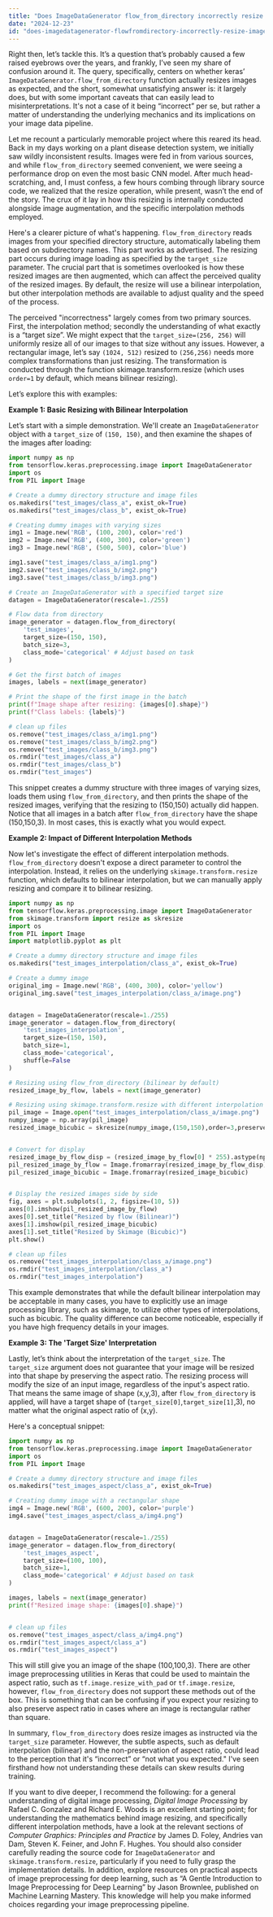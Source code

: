 ```yaml
---
title: "Does ImageDataGenerator flow_from_directory incorrectly resize images?"
date: "2024-12-23"
id: "does-imagedatagenerator-flowfromdirectory-incorrectly-resize-images"
---
```


Right then, let’s tackle this. It’s a question that’s probably caused a few raised eyebrows over the years, and frankly, I’ve seen my share of confusion around it. The query, specifically, centers on whether keras’ `ImageDataGenerator.flow_from_directory` function actually resizes images as expected, and the short, somewhat unsatisfying answer is: it largely does, but with some important caveats that can easily lead to misinterpretations. It's not a case of it being “incorrect” per se, but rather a matter of understanding the underlying mechanics and its implications on your image data pipeline.

Let me recount a particularly memorable project where this reared its head. Back in my days working on a plant disease detection system, we initially saw wildly inconsistent results. Images were fed in from various sources, and while `flow_from_directory` seemed convenient, we were seeing a performance drop on even the most basic CNN model. After much head-scratching, and, I must confess, a few hours combing through library source code, we realized that the resize operation, while present, wasn’t the end of the story. The crux of it lay in how this resizing is internally conducted alongside image augmentation, and the specific interpolation methods employed.

Here's a clearer picture of what's happening. `flow_from_directory` reads images from your specified directory structure, automatically labeling them based on subdirectory names. This part works as advertised. The resizing part occurs during image loading as specified by the `target_size` parameter. The crucial part that is sometimes overlooked is how these resized images are then augmented, which can affect the perceived quality of the resized images. By default, the resize will use a bilinear interpolation, but other interpolation methods are available to adjust quality and the speed of the process.

The perceived "incorrectness" largely comes from two primary sources. First, the interpolation method; secondly the understanding of what exactly is a “target size”. We might expect that the `target_size=(256, 256)` will uniformly resize all of our images to that size without any issues. However, a rectangular image, let’s say `(1024, 512)` resized to `(256,256)` needs more complex transformations than just resizing. The transformation is conducted through the function skimage.transform.resize (which uses `order=1` by default, which means bilinear resizing).

Let’s explore this with examples:

**Example 1: Basic Resizing with Bilinear Interpolation**

Let’s start with a simple demonstration. We'll create an `ImageDataGenerator` object with a `target_size` of `(150, 150)`, and then examine the shapes of the images after loading:

```python
import numpy as np
from tensorflow.keras.preprocessing.image import ImageDataGenerator
import os
from PIL import Image

# Create a dummy directory structure and image files
os.makedirs("test_images/class_a", exist_ok=True)
os.makedirs("test_images/class_b", exist_ok=True)

# Creating dummy images with varying sizes
img1 = Image.new('RGB', (100, 200), color='red')
img2 = Image.new('RGB', (400, 300), color='green')
img3 = Image.new('RGB', (500, 500), color='blue')

img1.save("test_images/class_a/img1.png")
img2.save("test_images/class_b/img2.png")
img3.save("test_images/class_b/img3.png")

# Create an ImageDataGenerator with a specified target size
datagen = ImageDataGenerator(rescale=1./255)

# Flow data from directory
image_generator = datagen.flow_from_directory(
    'test_images',
    target_size=(150, 150),
    batch_size=3,
    class_mode='categorical' # Adjust based on task
)

# Get the first batch of images
images, labels = next(image_generator)

# Print the shape of the first image in the batch
print(f"Image shape after resizing: {images[0].shape}")
print(f"Class labels: {labels}")

# clean up files
os.remove("test_images/class_a/img1.png")
os.remove("test_images/class_b/img2.png")
os.remove("test_images/class_b/img3.png")
os.rmdir("test_images/class_a")
os.rmdir("test_images/class_b")
os.rmdir("test_images")

```

This snippet creates a dummy structure with three images of varying sizes, loads them using `flow_from_directory`, and then prints the shape of the resized images, verifying that the resizing to (150,150) actually did happen. Notice that all images in a batch after `flow_from_directory` have the shape (150,150,3). In most cases, this is exactly what you would expect.

**Example 2: Impact of Different Interpolation Methods**

Now let's investigate the effect of different interpolation methods. `flow_from_directory` doesn't expose a direct parameter to control the interpolation. Instead, it relies on the underlying `skimage.transform.resize` function, which defaults to bilinear interpolation, but we can manually apply resizing and compare it to bilinear resizing.

```python
import numpy as np
from tensorflow.keras.preprocessing.image import ImageDataGenerator
from skimage.transform import resize as skresize
import os
from PIL import Image
import matplotlib.pyplot as plt

# Create a dummy directory structure and image files
os.makedirs("test_images_interpolation/class_a", exist_ok=True)

# Create a dummy image
original_img = Image.new('RGB', (400, 300), color='yellow')
original_img.save("test_images_interpolation/class_a/image.png")


datagen = ImageDataGenerator(rescale=1./255)
image_generator = datagen.flow_from_directory(
    'test_images_interpolation',
    target_size=(150, 150),
    batch_size=1,
    class_mode='categorical',
    shuffle=False
)

# Resizing using flow_from_directory (bilinear by default)
resized_image_by_flow, labels = next(image_generator)

# Resizing using skimage.transform.resize with different interpolation methods
pil_image = Image.open("test_images_interpolation/class_a/image.png")
numpy_image = np.array(pil_image)
resized_image_bicubic = skresize(numpy_image,(150,150),order=3,preserve_range=True, channel_axis=2).astype(np.uint8)


# Convert for display
resized_image_by_flow_disp = (resized_image_by_flow[0] * 255).astype(np.uint8)
pil_resized_image_by_flow = Image.fromarray(resized_image_by_flow_disp)
pil_resized_image_bicubic = Image.fromarray(resized_image_bicubic)


# Display the resized images side by side
fig, axes = plt.subplots(1, 2, figsize=(10, 5))
axes[0].imshow(pil_resized_image_by_flow)
axes[0].set_title("Resized by flow (Bilinear)")
axes[1].imshow(pil_resized_image_bicubic)
axes[1].set_title("Resized by Skimage (Bicubic)")
plt.show()

# clean up files
os.remove("test_images_interpolation/class_a/image.png")
os.rmdir("test_images_interpolation/class_a")
os.rmdir("test_images_interpolation")
```

This example demonstrates that while the default bilinear interpolation may be acceptable in many cases, you have to explicitly use an image processing library, such as skimage, to utilize other types of interpolations, such as bicubic. The quality difference can become noticeable, especially if you have high frequency details in your images.

**Example 3: The 'Target Size' Interpretation**

Lastly, let’s think about the interpretation of the `target_size`. The `target_size` argument does not guarantee that your image will be resized into that shape by preserving the aspect ratio. The resizing process will modify the size of an input image, regardless of the input's aspect ratio. That means the same image of shape (x,y,3), after `flow_from_directory` is applied, will have a target shape of (`target_size[0]`,`target_size[1]`,3), no matter what the original aspect ratio of (x,y).

Here's a conceptual snippet:

```python
import numpy as np
from tensorflow.keras.preprocessing.image import ImageDataGenerator
import os
from PIL import Image

# Create a dummy directory structure and image files
os.makedirs("test_images_aspect/class_a", exist_ok=True)

# Creating dummy image with a rectangular shape
img4 = Image.new('RGB', (600, 200), color='purple')
img4.save("test_images_aspect/class_a/img4.png")


datagen = ImageDataGenerator(rescale=1./255)
image_generator = datagen.flow_from_directory(
    'test_images_aspect',
    target_size=(100, 100),
    batch_size=1,
    class_mode='categorical' # Adjust based on task
)

images, labels = next(image_generator)
print(f"Resized image shape: {images[0].shape}")


# clean up files
os.remove("test_images_aspect/class_a/img4.png")
os.rmdir("test_images_aspect/class_a")
os.rmdir("test_images_aspect")

```
This will still give you an image of the shape (100,100,3). There are other image preprocessing utilities in Keras that could be used to maintain the aspect ratio, such as `tf.image.resize_with_pad` or `tf.image.resize`, however, `flow_from_directory` does not support these methods out of the box. This is something that can be confusing if you expect your resizing to also preserve aspect ratio in cases where an image is rectangular rather than square.

In summary, `flow_from_directory` does resize images as instructed via the `target_size` parameter. However, the subtle aspects, such as default interpolation (bilinear) and the non-preservation of aspect ratio, could lead to the perception that it's “incorrect” or “not what you expected." I've seen firsthand how not understanding these details can skew results during training.

If you want to dive deeper, I recommend the following: for a general understanding of digital image processing, *Digital Image Processing* by Rafael C. Gonzalez and Richard E. Woods is an excellent starting point; for understanding the mathematics behind image resizing, and specifically different interpolation methods, have a look at the relevant sections of *Computer Graphics: Principles and Practice* by James D. Foley, Andries van Dam, Steven K. Feiner, and John F. Hughes. You should also consider carefully reading the source code for `ImageDataGenerator` and `skimage.transform.resize`, particularly if you need to fully grasp the implementation details. In addition, explore resources on practical aspects of image preprocessing for deep learning, such as “A Gentle Introduction to Image Preprocessing for Deep Learning” by Jason Brownlee, published on Machine Learning Mastery. This knowledge will help you make informed choices regarding your image preprocessing pipeline.
